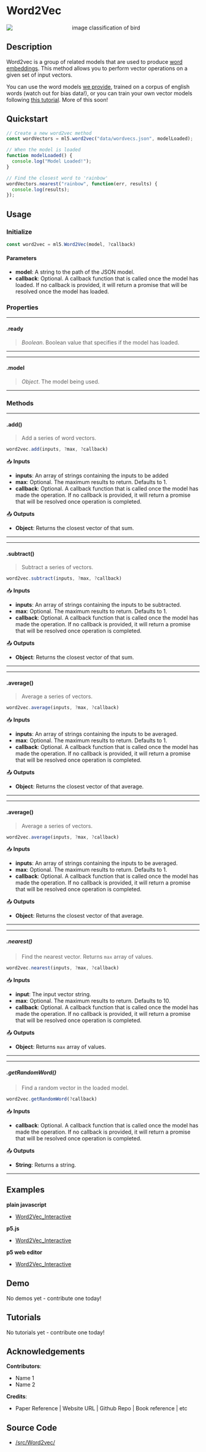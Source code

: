 # Word2Vec


<center>
    <img style="display:block; max-height:20rem" alt="image classification of bird" src="https://via.placeholder.com/150">
</center>


## Description

Word2vec is a group of related models that are used to produce [word embeddings](https://en.wikipedia.org/wiki/Word2vec)</sup>. This method allows you to perform vector operations on a given set of input vectors.

You can use the word models [we provide](https://github.com/ml5js/ml5-examples/tree/master/p5js/Word2Vec/data), trained on a corpus of english words (watch out for bias data!), or you can train your own vector models following [this tutorial](https://github.com/ml5js/ml5-data-and-training/tree/master/training). More of this soon!

## Quickstart

```js
// Create a new word2vec method
const wordVectors = ml5.word2vec("data/wordvecs.json", modelLoaded);

// When the model is loaded
function modelLoaded() {
  console.log("Model Loaded!");
}

// Find the closest word to 'rainbow'
wordVectors.nearest("rainbow", function(err, results) {
  console.log(results);
});
```


## Usage

### Initialize

```js
const word2vec = ml5.Word2Vec(model, ?callback)
```

#### Parameters
* **model**: A string to the path of the JSON model.
* **callback**: Optional. A callback function that is called once the model has loaded. If no callback is provided, it will return a promise that will be resolved once the model has loaded.


### Properties



***
#### .ready
> *Boolean*. Boolean value that specifies if the model has loaded.
***

***
#### .model
> *Object*. The model being used.
***


### Methods


***
#### .add()
>  Add a series of word vectors. 

```js
word2vec.add(inputs, ?max, ?callback)
```

📥 **Inputs**

* **inputs**: An array of strings containing the inputs to be added
* **max**: Optional. The maximum results to return. Defaults to 1.
* **callback**: Optional. A callback function that is called once the model has made the operation. If no callback is provided, it will return a promise that will be resolved once operation is completed.

📤 **Outputs**

* **Object**: Returns the closest vector of that sum.

***

***
#### .subtract()
> Subtract a series of vectors. 

```js
word2vec.subtract(inputs, ?max, ?callback)
```

📥 **Inputs**
* **inputs**: An array of strings containing the inputs to be subtracted.
* **max**: Optional. The maximum results to return. Defaults to 1.
* **callback**: Optional. A callback function that is called once the model has made the operation. If no callback is provided, it will return a promise that will be resolved once operation is completed.

📤 **Outputs**

* **Object**: Returns the closest vector of that sum.

***


***
#### .average()
> Average a series of vectors. 

```js
word2vec.average(inputs, ?max, ?callback)
```

📥 **Inputs**
* **inputs**: An array of strings containing the inputs to be averaged.
* **max**: Optional. The maximum results to return. Defaults to 1.
* **callback**: Optional. A callback function that is called once the model has made the operation. If no callback is provided, it will return a promise that will be resolved once operation is completed.

📤 **Outputs**

* **Object**: Returns the closest vector of that average.

***

***
#### .average()
> Average a series of vectors. 

```js
word2vec.average(inputs, ?max, ?callback)
```

📥 **Inputs**
* **inputs**: An array of strings containing the inputs to be averaged.
* **max**: Optional. The maximum results to return. Defaults to 1.
* **callback**: Optional. A callback function that is called once the model has made the operation. If no callback is provided, it will return a promise that will be resolved once operation is completed.

📤 **Outputs**

* **Object**: Returns the closest vector of that average.

***


***
##### .nearest()
> Find the nearest vector. Returns `max` array of values.

```js
word2vec.nearest(inputs, ?max, ?callback)
```

📥 **Inputs**
* **input**: The input vector string.
* **max**: Optional. The maximum results to return. Defaults to 10.
* **callback**: Optional. A callback function that is called once the model has made the operation. If no callback is provided, it will return a promise that will be resolved once operation is completed.

📤 **Outputs**

* **Object**: Returns `max` array of values.
***

***
##### .getRandomWord()
>  Find a random vector in the loaded model.

```js
word2vec.getRandomWord(?callback)
```

📥 **Inputs**
* **callback**: Optional. A callback function that is called once the model has made the operation. If no callback is provided, it will return a promise that will be resolved once operation is completed.

📤 **Outputs**

* **String**: Returns a string.
***




## Examples

**plain javascript**
* [Word2Vec_Interactive](https://github.com/ml5js/ml5-examples/tree/development/javascript/Word2Vec/Word2Vec_Interactive)

**p5.js**
* [Word2Vec_Interactive](https://github.com/ml5js/ml5-examples/tree/development/p5js/Word2Vec/Word2Vec_Interactive)

**p5 web editor**
* [Word2Vec_Interactive]()

## Demo

No demos yet - contribute one today!

## Tutorials

No tutorials yet - contribute one today!

## Acknowledgements

**Contributors**:
  * Name 1
  * Name 2

**Credits**:
  * Paper Reference | Website URL | Github Repo | Book reference | etc

## Source Code

* [/src/Word2vec/](https://github.com/ml5js/ml5-library/tree/development/src/Word2vec)
